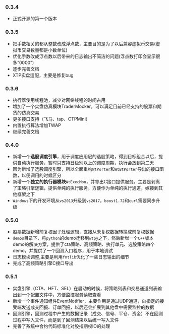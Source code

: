 ### 0.3.4
* 正式开源的第一个版本


### 0.3.5
* 把手数相关的都从整数改成浮点数，主要目的是为了以后兼容虚拟币交易(虚拟币交易数量都是小数单位)
* 优化手数改成浮点数以后带来的日志输出不简洁的问题(浮点数打印会显示很多“0000”)
* 逐步完善文档
* XTP实盘适配，主要是修复bug

### 0.3.6
* 执行器使用线程池，减少对网络线程的时间占用
* 增加了一个实盘仿真模块TraderMocker，可以满足目前已经支持的股票和期货的仿真交易
* 更多接口支持（飞马、tap、CTPMini）
* 内置执行算法增加TWAP
* 继续完善文档

### 0.4.0
* 新增一个**选股调度引擎**，用于调度应用层的选股策略，得到目标组合以后，提供自动执行服务，暂时只支持日级别以上的调度周期，执行会放到第二天
* 因为新增了选股调度引擎，所以全面重构`WtPorter`和`WtBtPorter`导出的接口函数，以便调用的时候区分
* 新增一个**独立的执行器模块**`WtExecMon`，并导出C接口提供服务。主要是剥离了策略引擎逻辑，提供单纯的执行服务，方便作为单纯的执行通道，嫁接到其他框架之下
* `Windows`下的开发环境从`vs2013`升级到`vs2017`，`boost1.72`和`curl`需要同步升级


### 0.5.0
* 股票数据新增前复权因子处理逻辑，直接从未复权数据转换成前复权数据
* `demos`目录下，将`python`的demo迁移到`wtpy`之下，然后新增一个`C++`版本demo的解决方案，提供了cta策略、高频策略、执行单元、选股策略四个demo，并提供了一个回测入口程序，用于本地调试
* 日志模块调整,主要是利用`fmtlib`优化了一些日志输出的细节
* 完成了高频策略引擎C接口导出

### 0.5.1
* 实盘引擎（CTA、HFT、SEL）在启动的时候，将策略列表和交易通道列表输出到一个配置文件中，方便监控服务读取查看
* 新增一个事件通知组件EventNotifier，主要作用是通过UDP通道，向指定的接受端发送成交回报、订单回报，以后还会扩展到其他盘中需要监控的数据
* 回测引擎，回测过程中产生的数据记录（成交、信号、平仓、资金）不在回测过程中写入文件，而是到了回测结束以后统一写入文件
* 完善了系统中合约代码标准化对股指期权IO的处理